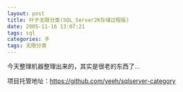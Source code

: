 ```yaml
---
layout: post
title: 叶子无限分类(SQL_Server2K存储过程版)
date: 2005-11-16 13:07:21
tags: sql
categories: 手
tags: 无限分类
---
```

今天整理机器整理出来的，其实是很老的东西了...

项目托管地址：<a href="https://github.com/yeeh/sqlserver-category" title="github" target="_blank">https://github.com/yeeh/sqlserver-category</a>
